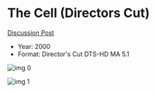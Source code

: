 # The Cell (Directors Cut)

[Discussion Post](https://www.avsforum.com/threads/bass-eq-for-filtered-movies.2995212/post-58955290)

* Year: 2000
* Format: Director's Cut DTS-HD MA 5.1

![img 0](https://i.imgur.com/OP7uRZO.jpg)

![img 1](https://i.imgur.com/EQDmGnI.png)

